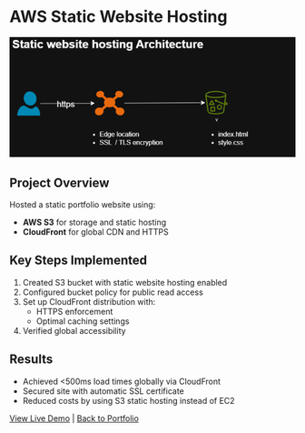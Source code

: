 # AWS Static Website Hosting

![Architecture Diagram](images/Arch.png)

## Project Overview
Hosted a static portfolio website using:
- **AWS S3** for storage and static hosting
- **CloudFront** for global CDN and HTTPS

## Key Steps Implemented
1. Created S3 bucket with static website hosting enabled
2. Configured bucket policy for public read access
3. Set up CloudFront distribution with:
   - HTTPS enforcement
   - Optimal caching settings
4. Verified global accessibility

## Results
- Achieved <500ms load times globally via CloudFront
- Secured site with automatic SSL certificate
- Reduced costs by using S3 static hosting instead of EC2

[View Live Demo](https://d22mk5odvvaxap.cloudfront.net/) | 
[Back to Portfolio](../)
